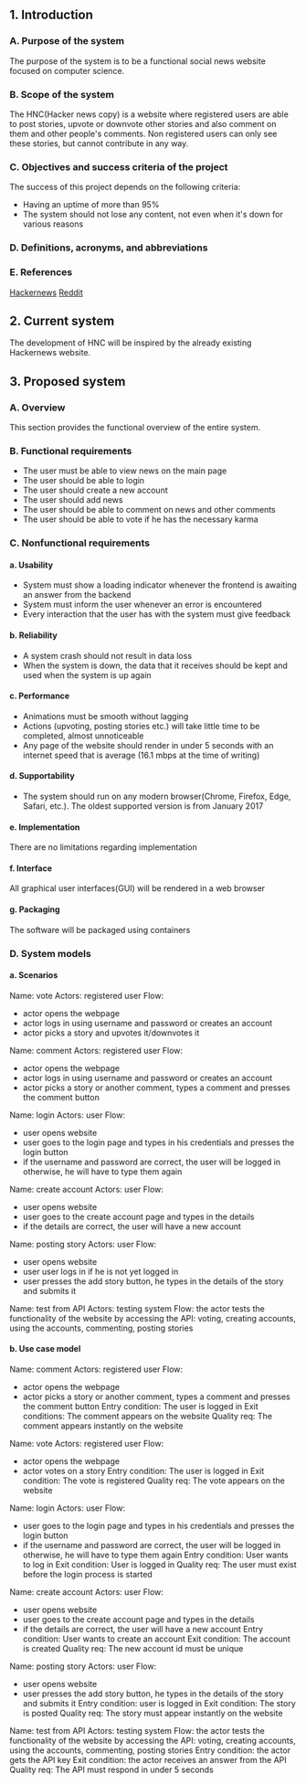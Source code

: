 ## 1. Introduction
### A. Purpose of the system
The purpose of the system is to be a functional social news website focused on computer science.
### B. Scope of the system
The HNC(Hacker news copy) is a website where registered users are able to post stories, upvote or downvote other stories and also comment on them and other people's comments.
Non registered users can only see these stories, but cannot contribute in any way.
### C. Objectives and success criteria of the project
The success of this project depends on the following criteria:
* Having an uptime of more than 95%
* The system should not lose any content, not even when it's down for various reasons
### D. Definitions, acronyms, and abbreviations

### E. References
[Hackernews](https://news.ycombinator.com/)
[Reddit](https://www.reddit.com/)
## 2. Current system 
The development of HNC will be inspired by the already existing Hackernews website.
## 3. Proposed system
### A. Overview
This section provides the functional overview of the entire system.
### B. Functional requirements
* The user must be able to view news on the main page
* The user should be able to login
* The user should create a new account
* The user should add news
* The user should be able to comment on news and other comments
* The user should be able to vote if he has the necessary karma
### C. Nonfunctional requirements
#### a. Usability
* System must show a loading indicator whenever the frontend is awaiting an answer from the backend
* System must inform the user whenever an error is encountered
* Every interaction that the user has with the system must give feedback
#### b. Reliability
* A system crash should not result in data loss
* When the system is down, the data that it receives should be kept and used when the system is up again
#### c. Performance
* Animations must be smooth without lagging
* Actions (upvoting, posting stories etc.) will take little time to be completed, almost unnoticeable
* Any page of the website should render in under 5 seconds with an internet speed that is average (16.1 mbps at the time of writing)
#### d. Supportability
* The system should run on any modern browser(Chrome, Firefox, Edge, Safari, etc.). The oldest supported version is from January 2017
#### e. Implementation
There are no limitations regarding implementation
#### f. Interface
All graphical user interfaces(GUI) will be  rendered in a web browser
#### g. Packaging
The software will be packaged using containers
### D. System models
#### a. Scenarios
Name: vote
Actors: registered user
Flow: 
* actor opens the webpage
* actor logs in using username and password or creates an account
* actor picks a story and upvotes it/downvotes it

Name: comment
Actors: registered user
Flow: 
* actor opens the webpage
* actor logs in using username and password or creates an account
* actor picks a story or another comment, types a comment and presses the comment button

Name: login
Actors: user
Flow: 
* user opens website
* user goes to the login page and types in his credentials and presses the login button
* if the username and password are correct, the user will be logged in otherwise, he will have to type them again

Name: create account
Actors: user
Flow:
* user opens website
* user goes to the create account page and types in the details
* if the details are correct, the user will have a new account

Name: posting story
Actors: user
Flow:
* user opens website
* user user logs in if he is not yet logged in
* user presses the add story button, he types in the details of the story and submits it

Name: test from API
Actors: testing system
Flow: the actor tests the functionality of the website by accessing the API: voting, creating accounts, using the accounts, commenting, posting stories
#### b. Use case model
Name: comment
Actors: registered user
Flow: 
* actor opens the webpage
* actor picks a story or another comment, types a comment and presses the comment button
Entry condition: The user is logged in
Exit conditions: The comment appears on the website
Quality req: The comment appears instantly on the website

Name: vote
Actors: registered user
Flow: 
* actor opens the webpage
* actor votes on a story
Entry condition: The user is logged in
Exit condition: The vote is registered
Quality req: The vote appears on the website

Name: login
Actors: user
Flow: 
* user goes to the login page and types in his credentials and presses the login button
* if the username and password are correct, the user will be logged in otherwise, he will have to type them again
Entry condition: User wants to log in
Exit condition: User is logged in
Quality req: The user must exist before the login process is started

Name: create account
Actors: user
Flow:
* user opens website
* user goes to the create account page and types in the details
* if the details are correct, the user will have a new account
Entry condition: User wants to create an account
Exit condition: The account is created 
Quality req: The new account id must be unique

Name: posting story
Actors: user
Flow:
* user opens website
* user presses the add story button, he types in the details of the story and submits it
Entry condition: user is logged in
Exit condition: The story is posted
Quality req: The story must appear instantly on the website

Name: test from API
Actors: testing system
Flow: the actor tests the functionality of the website by accessing the API: voting, creating accounts, using the accounts, commenting, posting stories
Entry condition: the actor gets the API key
Exit condition: the actor receives an answer from the API
Quality req: The API must respond in under 5 seconds
